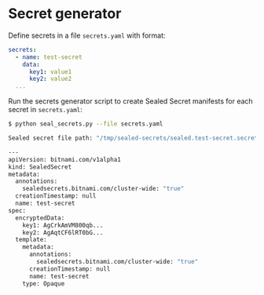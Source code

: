 Secret generator
==========================

Define secrets in a file `secrets.yaml` with format:

```yaml
secrets:
  - name: test-secret
    data:
      key1: value1
      key2: value2
  ...
```

Run the secrets generator script to create Sealed Secret manifests for each secret in `secrets.yaml`:

```bash
$ python seal_secrets.py --file secrets.yaml

Sealed secret file path: "/tmp/sealed-secrets/sealed.test-secret.secret.yaml"

---
apiVersion: bitnami.com/v1alpha1
kind: SealedSecret
metadata:
  annotations:
    sealedsecrets.bitnami.com/cluster-wide: "true"
  creationTimestamp: null
  name: test-secret
spec:
  encryptedData:
    key1: AgCrkAmVM800qb...
    key2: AgAqtCF6lRT0bG...
  template:
    metadata:
      annotations:
        sealedsecrets.bitnami.com/cluster-wide: "true"
      creationTimestamp: null
      name: test-secret
    type: Opaque


```
